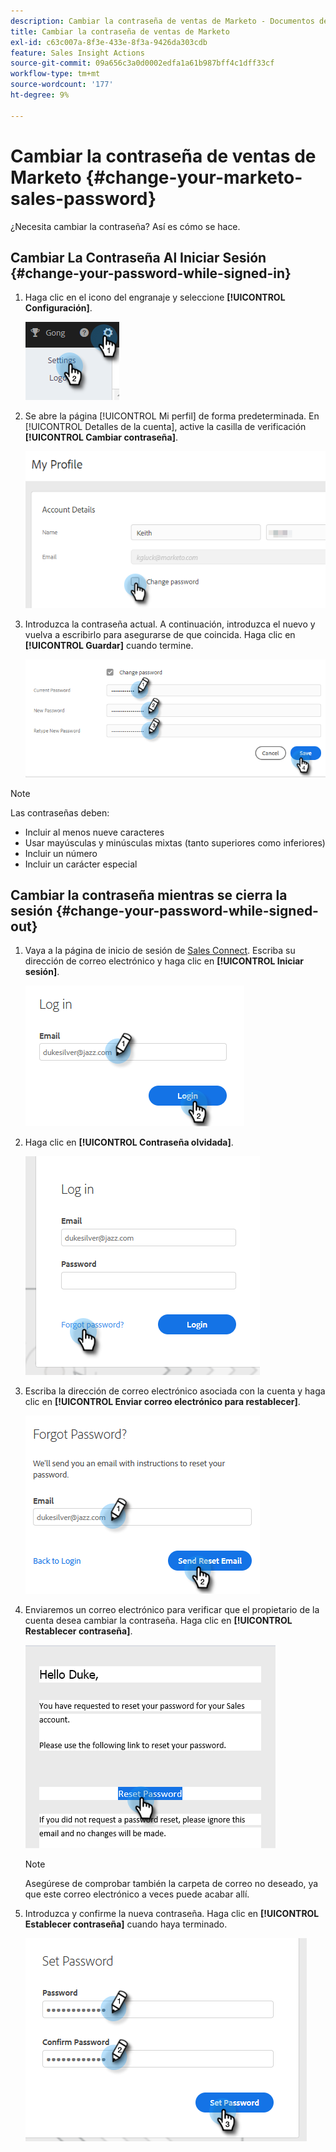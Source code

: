 ```yaml
---
description: Cambiar la contraseña de ventas de Marketo - Documentos de Marketo - Documentación del producto
title: Cambiar la contraseña de ventas de Marketo
exl-id: c63c007a-8f3e-433e-8f3a-9426da303cdb
feature: Sales Insight Actions
source-git-commit: 09a656c3a0d0002edfa1a61b987bff4c1dff33cf
workflow-type: tm+mt
source-wordcount: '177'
ht-degree: 9%

---
```


# Cambiar la contraseña de ventas de Marketo {#change-your-marketo-sales-password}

¿Necesita cambiar la contraseña? Así es cómo se hace.

## Cambiar La Contraseña Al Iniciar Sesión {#change-your-password-while-signed-in}

1. Haga clic en el icono del engranaje y seleccione **[!UICONTROL Configuración]**.

   ![](assets/change-your-marketo-sales-password-1.png)

1. Se abre la página [!UICONTROL Mi perfil] de forma predeterminada. En [!UICONTROL Detalles de la cuenta], active la casilla de verificación **[!UICONTROL Cambiar contraseña]**.

   ![](assets/change-your-marketo-sales-password-2.png)

1. Introduzca la contraseña actual. A continuación, introduzca el nuevo y vuelva a escribirlo para asegurarse de que coincida. Haga clic en **[!UICONTROL Guardar]** cuando termine.

   ![](assets/change-your-marketo-sales-password-3.png)

>[!NOTE]
>
>Las contraseñas deben:
>
>* Incluir al menos nueve caracteres
>* Usar mayúsculas y minúsculas mixtas (tanto superiores como inferiores)
>* Incluir un número
>* Incluir un carácter especial

## Cambiar la contraseña mientras se cierra la sesión {#change-your-password-while-signed-out}

1. Vaya a la página de inicio de sesión de [Sales Connect](https://toutapp.com/login). Escriba su dirección de correo electrónico y haga clic en **[!UICONTROL Iniciar sesión]**.

   ![](assets/change-your-marketo-sales-password-4.png)

1. Haga clic en **[!UICONTROL Contraseña olvidada]**.

   ![](assets/change-your-marketo-sales-password-5.png)

1. Escriba la dirección de correo electrónico asociada con la cuenta y haga clic en **[!UICONTROL Enviar correo electrónico para restablecer]**.

   ![](assets/change-your-marketo-sales-password-6.png)

1. Enviaremos un correo electrónico para verificar que el propietario de la cuenta desea cambiar la contraseña. Haga clic en **[!UICONTROL Restablecer contraseña]**.

   ![](assets/change-your-marketo-sales-password-7.png)

   >[!NOTE]
   >
   >Asegúrese de comprobar también la carpeta de correo no deseado, ya que este correo electrónico a veces puede acabar allí.

1. Introduzca y confirme la nueva contraseña. Haga clic en **[!UICONTROL Establecer contraseña]** cuando haya terminado.

   ![](assets/change-your-marketo-sales-password-8.png)
